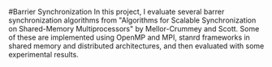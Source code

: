 #Barrier Synchronization
In this project, I evaluate several barrer synchronization algorithms from "Algorithms for Scalable Synchronization on Shared-Memory Multiprocessors" by Mellor-Crummey and Scott. Some of these are implemented using OpenMP and MPI, stanrd frameworks in shared memory and distributed architectures, and then evaluated with some experimental results.


